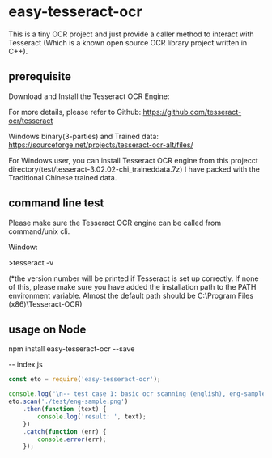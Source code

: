 # easy-tesseract-ocr
This is a tiny OCR project and just provide a caller method to interact with Tesseract (Which is a known open source OCR library project written in C++).

## prerequisite
Download and Install the Tesseract OCR Engine:


For more details, please refer to Github: https://github.com/tesseract-ocr/tesseract


Windows binary(3-parties) and Trained data: https://sourceforge.net/projects/tesseract-ocr-alt/files/

For Windows user, you can install Tesseract OCR engine from this projecct directory(test/tesseract-3.02.02-chi_traineddata.7z)
I have packed with the Traditional Chinese trained data.

## command line test
Please make sure the Tesseract OCR engine can be called from command/unix cli.

Window:

\>tesseract -v

(*the version number will be printed if Tesseract is set up correctly. If none of this, please make sure you have added the installation path to the PATH environment variable. Almost the default path should be C:\Program Files (x86)\Tesseract-OCR)

## usage on Node
npm install easy-tesseract-ocr --save

-- index.js
```javascript
const eto = require('easy-tesseract-ocr');

console.log("\n-- test case 1: basic ocr scanning (english), eng-sample.png --");
eto.scan('./test/eng-sample.png')
	.then(function (text) {
		console.log('result: ', text);
	})
	.catch(function (err) {
		console.error(err);
	});
```	
